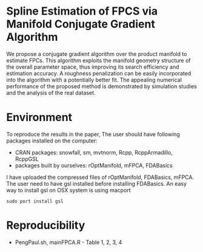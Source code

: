 # Spline Estimation of FPCS via Manifold Conjugate Gradient Algorithm 

We propose a conjugate gradient algorithm over the product manifold to estimate FPCs. This algorithm exploits the manifold geometry structure of the overall parameter space, thus
improving its search efficiency and estimation accuracy. A roughness penalization can be easily incorporated into the algorithm with a potentially better fit. The appealing numerical
performance of the proposed method is demonstrated by simulation
studies and the analysis of the real dataset.

# Environment 

To reproduce the results in the paper, The user should have following packages installed on the computer: 

* CRAN packages: snowfall, sm, mvtnorm, Rcpp, RcppArmadillo, RcppGSL
* packages built by ourselves: rOptManifold, mFPCA, FDABasics

I have uploaded the compressed files of rOptManifold, FDABasics, mFPCA. The user need to have gsl installed before installing FDABasics. An easy way to install gsl on OSX system is using macport 
```
sudo port install gsl 
```

# Reproducibility 

* PengPaul.sh, mainFPCA.R - Table 1, 2, 3, 4 

